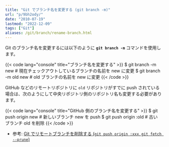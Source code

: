 ```yaml
---
title: "Git でブランチ名を変更する (git branch -m)"
url: "p/9bh2ody/"
date: "2010-07-19"
lastmod: "2022-12-09"
tags: ["Git"]
aliases: /git/branch/rename-branch.html
---
```


Git のブランチ名を変更するには以下のように __`git branch -m`__ コマンドを使用します。

{{< code lang="console" title="ブランチ名を変更する" >}}
$ git branch -m new      # 現在チェックアウトしているブランチの名前を new に変更
$ git branch -m old new  # old ブランチの名前を new に変更
{{< /code >}}

GitHub などのリモートリポジトリに `old` リポジトリがすでに push されている場合は、次のようにして中央リポジトリ側のリポジトリ名も変更する必要があります。

{{< code lang="console" title="GitHub 側のブランチ名を変更する" >}}
$ git push origin new   # 新しいブランチ new を push
$ git push origin :old  # 古いブランチ old を削除
{{< /code >}}

- 参考: [Git でリモートブランチを削除する (`git push origin :xxx`, `git fetch --prune`)](/p/cv5pi7a/)

